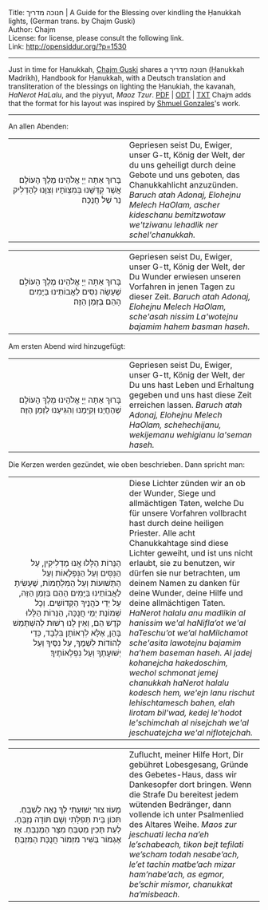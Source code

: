 <html>
<head></head>
<body>
Title: חנוכה מדריך | A Guide for the Blessing over kindling the Ḥanukkah lights, (German trans. by Chajm Guski)<br />
Author: Chajm<br />
License: for license, please consult the following link.<br />
Link: <a href="http://opensiddur.org/?p=1530">http://opensiddur.org/?p=1530</a>
<p />
<hr />

Just in time for Ḥanukkah, <a href="http://www.sprachkasse.de/blog/uber/">Chajm Guski</a> shares a <span lang="he">חנוכה מדריך</span> (Ḥanukkah Madrikh), Handbook for Ḥanukkah, with a Deutsch translation and transliteration of the blessings on lighting the Ḥanukiah, the kavanah, <em>HaNerot HaLalu</em>, and the piyyut, <em>Maoz Tzur</em>.
<a class="pdf" href="https://opensiddur.org/wp-content/uploads/2010/11/Ḥanukkah-Madrikh.pdf">PDF</a> | <a class="download" href="https://opensiddur.org/wp-content/uploads/2010/11/Ḥanukkah-Madrikh.odt">ODT</a> | <a class="download" href="https://opensiddur.org/wp-content/uploads/2010/11/Ḥanukkah-Madrikh.txt">TXT</a>
Chajm adds that the format for his layout was inspired by <a href="https://opensiddur.org/2010/08/nusa%e1%b8%a5-ha-ari-a-new-transcription-by-shmuel-gonzales/">Shmuel Gonzales</a>'s work.

<hr />

An allen Abenden:

<table style="margin-left: auto;margin-right: auto;">
<tbody>
<tr>
<td width="46%">
<div style="text-align: right;" class="liturgy"><span lang="he">
בָּרוּךְ אַתָּה יְיָ
אֱלֹהֵינוּ מֶלֶךְ הָעוֹלָם
אֲשֶׁר קִדְּשָׁנוּ בְּמִצְוֺתָיו
וְצִוָּנוּ לְהַדְלִיק נֵר שֶׁל חֲנֻכָּה׃
</span></div></td>
 
<td width="53%"><div class="english">
Gepriesen seist Du, Ewiger, 
unser G-tt, König der Welt, 
der du uns geheiligt durch deine Gebote 
und uns geboten, das Chanukkahlicht anzuzünden.
<em>Baruch atah Adonaj, Elohejnu Melech HaOlam, ascher kideschanu bemitzwotaw we'tziwanu lehadlik ner schel'chanukkah.</em>
</td>
</tr>
</tbody></table>

<table style="margin-left: auto;margin-right: auto;">
<tbody>
<tr>
<td width="46%">
<div style="text-align: right;" class="liturgy"><span lang="he">
בָּרוּךְ אַתָּה יְיָ
אֱלֹהֵינוּ מֶלֶךְ הָעוֹלָם
שֶׁעָשָׂה נִסִּים
לַאֲבוֹתֵינוּ
בַּיָּמִים הָהֵם
בַּזְּמַן הַזֶּה׃
</span></div></td>

<td width="53%"><div class="english">
Gepriesen seist Du, Ewiger, 
unser G-tt, König der Welt, 
der Du Wunder erwiesen unseren Vorfahren in jenen Tagen zu dieser Zeit.
<em>Baruch atah Adonaj, Elohejnu Melech HaOlam, sche'asah nissim La'wotejnu bajamim hahem basman haseh.</em>
</td>
</tr>
</tbody></table>

Am ersten Abend wird hinzugefügt:

<table style="margin-left: auto;margin-right: auto;">
<tbody>
<tr>
<td width="46%">
<div style="text-align: right;" class="liturgy"><span lang="he">
בָּרוּךְ אַתָּה יְיָ
אֱלֹהֵינוּ מֶלֶךְ הָעוֹלָם
שֶׁהֶחֱיָנוּ וְקִיְּמָנוּ
וְהִגִּיעָנוּ לַזְּמַן הַזֶּה׃
</span></div></td>
 
<td width="53%"><div class="english">
Gepriesen seist Du, Ewiger, 
unser G-tt, König der Welt, 
der Du uns hast Leben und Erhaltung gegeben und uns hast diese Zeit erreichen lassen.
<em>Baruch atah Adonaj, Elohejnu Melech HaOlam, schehechijanu, wekijemanu wehigianu la'seman haseh.</em>
</td>
</tr>
</tbody></table>

Die Kerzen werden gezündet, wie oben beschrieben. Dann spricht man:

<table style="margin-left: auto;margin-right: auto;">
<tbody>
<tr>
<td width="46%">
<div style="text-align: right;" class="liturgy"><span lang="he">
הַנֵּרוֹת הַלָּלוּ
אָֽנוּ מַדְלִיקִין,‏
עַל הַנִּסִּים
וְעַל הַנִּפְלָאוֹת
וְעַל הַתְּשׁוּעוֹת
וְעַל הַמִּלְחָמוֹת,‏
שֶׁעָשִׂיתָ לַאֲבוֹתֵינוּ
בַּיָּמִים הָהֵם
בַּזְמַן הַזֶּה,‏
עַל יְדֵי כֹּהֲנֶיךָ
הַקְּדוֹשִׁים.‏
וְכָל שְׁמוֹנַת
יְמֵי חֲנֻכָּה,‏
הַנֵּרוֹת הַלָּלוּ
קֹדֶשׁ הֵם, וְאֵין לָנוּ
רְשׁוּת לְהִשְׁתַּמֵשׁ
בָּהֵן,‏
אֶלָּא לִרְאוֹתָן בִּלְבָד, כְּדֵי לְהוֹדוֹת לִשְׁמֶךָ,‏
עַל נִסֶּיךָ
וְעַל יְשׁוּעָתֶךָ
וְעַל נִפְלְאוֹתֶיךָ׃ 
</span></div></td>
 
<td width="53%"><div class="english">
Diese Lichter zünden wir an ob der Wunder, Siege und allmächtigen Taten, welche Du für unsere Vorfahren vollbracht hast durch deine heiligen Priester. Alle acht Chanukkahtage sind diese Lichter geweiht, und ist uns nicht erlaubt, sie zu benutzen, wir dürfen sie nur betrachten, um deinem Namen zu danken für deine Wunder, deine Hilfe und deine allmächtigen Taten.
<em>HaNerot halalu
anu madlikin
al hanissim
we'al haNifla’ot
we'al haTeschu’ot
we’al haMilchamot sche'asita lawotejnu bajamim ha’hem
baseman haseh.
Al jadej kohanejcha hakedoschim,
wechol schmonat
jemej chanukkah
haNerot halalu
kodesch hem, we'ejn lanu rischut lehischtamesch bahen,
elah lirotam bil'wad, kedej le'hodot le'schimchah al nisejchah we'al jeschuatejcha we'al niflotejchah.</em></td>
</tr>
</tbody></table>

<table style="margin-left: auto;margin-right: auto;">
<tbody>
<tr>
<td width="46%">
<div style="text-align: right;" class="liturgy"><span lang="he">
מָעוֹז צוּר יְשׁוּעָתִי
לְךָ נָאֶה לְשַׁבֵּחַ.‏
תִּכּוֹן בֵּית תְּפִלָּתִי
וְשָׁם תּוֹדָה נְזַבֵּחַ.‏
לְעֵת תָּכִין מַטְבֵּחַ
מִצָּר הַמְנַבֵּחַ.‏
אָז אֶגְמוֹר
בְּשִׁיר מִזְמוֹר
חֲנֻכַּת הַמִּזְבֵּחַ׃ 
</span></div></td>
 
<td width="53%"><div class="english">
Zuflucht, meiner Hilfe Hort, Dir gebühret Lobesgesang,
Gründe des Gebetes-Haus, dass wir Dankesopfer dort bringen.
Wenn die Strafe Du bereitest jedem wütenden Bedränger,
dann vollende ich unter Psalmenlied des Altares Weihe.
<em>Maos zur jeschuati
lecha na’eh le’schabeach,
tikon bejt tefilati
we’scham todah nesabe’ach,
le’et tachin matbe’ach mizar ham’nabe’ach,
as egmor,
be’schir mismor,
chanukkat ha’misbeach.</em>
</td>
</tr>
</tbody></table>
</body>
</html>